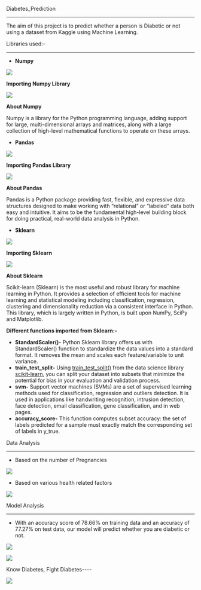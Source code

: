 Diabetes\_Prediction

-----
The aim of this project is to predict whether a person is Diabetic or not using a dataset from Kaggle using Machine Learning.

Libraries used:-

-----
- **Numpy**

![](Aspose.Words.1fd23f18-1eab-436e-8ed7-0b66439486a6.001.png)

**Importing Numpy Library**

![](Aspose.Words.1fd23f18-1eab-436e-8ed7-0b66439486a6.002.png)

**About Numpy**

Numpy is a library for the Python programming language, adding support for large, multi-dimensional arrays and matrices, along with a large collection of high-level mathematical functions to operate on these arrays.

- **Pandas**

![](Aspose.Words.1fd23f18-1eab-436e-8ed7-0b66439486a6.003.png)

**Importing Pandas Library**

![](Aspose.Words.1fd23f18-1eab-436e-8ed7-0b66439486a6.004.png)

**About Pandas**

Pandas is a Python package providing fast, flexible, and expressive data structures designed to make working with “relational” or “labeled” data both easy and intuitive. It aims to be the fundamental high-level building block for doing practical, real-world data analysis in Python.

- **Sklearn**

![](Aspose.Words.1fd23f18-1eab-436e-8ed7-0b66439486a6.005.png)

**Importing Sklearn**

![](Aspose.Words.1fd23f18-1eab-436e-8ed7-0b66439486a6.006.png)

**About Sklearn**

Scikit-learn (Sklearn) is the most useful and robust library for machine learning in Python. It provides a selection of efficient tools for machine learning and statistical modeling including classification, regression, clustering and dimensionality reduction via a consistent interface in Python. This library, which is largely written in Python, is built upon NumPy, SciPy and Matplotlib.

**Different functions imported from Sklearn:-**

- **StandardScaler()-** Python Sklearn library offers us with StandardScaler() function to standardize the data values into a standard format. It removes the mean and scales each feature/variable to unit variance.
- **train\_test\_split-** Using [train_test_split()](https://scikit-learn.org/stable/modules/generated/sklearn.model_selection.train_test_split.html) from the data science library [scikit-learn](https://scikit-learn.org/stable/index.html), you can split your dataset into subsets that minimize the potential for bias in your evaluation and validation process.
- **svm-** Support vector machines (SVMs) are a set of supervised learning methods used for classification, regression and outliers detection. It is used in applications like handwriting recognition, intrusion detection, face detection, email classification, gene classification, and in web pages.
- **accuracy\_score-** This function computes subset accuracy: the set of labels predicted for a sample must exactly match the corresponding set of labels in y\_true.

Data Analysis

-----
- Based on the number of Pregnancies

![](Aspose.Words.1fd23f18-1eab-436e-8ed7-0b66439486a6.007.png)





- Based on various health related factors

![](Aspose.Words.1fd23f18-1eab-436e-8ed7-0b66439486a6.008.png)

Model Analysis

-----
- With an accuracy score of 78.66% on training data and an accuracy of 77.27% on test data, our model will predict whether you are diabetic or not.

![](Aspose.Words.1fd23f18-1eab-436e-8ed7-0b66439486a6.009.png)

![](Aspose.Words.1fd23f18-1eab-436e-8ed7-0b66439486a6.010.png)


Know Diabetes, Fight Diabetes----

![](Aspose.Words.1fd23f18-1eab-436e-8ed7-0b66439486a6.011.png)

